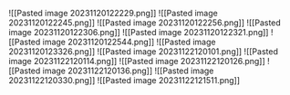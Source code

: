 ![[Pasted image 20231120122229.png]]
![[Pasted image 20231120122245.png]]
![[Pasted image 20231120122256.png]]
![[Pasted image 20231120122306.png]]
![[Pasted image 20231120122321.png]]
![[Pasted image 20231120122544.png]]
![[Pasted image 20231120123326.png]]
![[Pasted image 20231122120101.png]]
![[Pasted image 20231122120114.png]]
![[Pasted image 20231122120126.png]]
![[Pasted image 20231122120136.png]]
![[Pasted image 20231122120330.png]]
![[Pasted image 20231122121511.png]]
